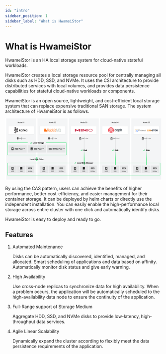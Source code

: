 ```yaml
---
id: "intro"
sidebar_position: 1
sidebar_label: "What is HwameiStor"
---
```


# What is HwameiStor

HwameiStor is an HA local storage system for cloud-native stateful workloads.

HwameiStor creates a local storage resource pool for centrally managing all disks
such as HDD, SSD, and NVMe. It uses the CSI architecture to provide distributed
services with local volumes, and provides data persistence capabilities for
stateful cloud-native workloads or components.

HwameiStor is an open source, lightweight, and cost-efficient local storage system
that can replace expensive traditional SAN storage. The system architecture of HwameiStor is as follows.

![System architecture](img/architecture.png)

By using the CAS pattern, users can achieve the benefits of higher performance,
better cost-efficiency, and easier management for their container storage.
It can be deployed by helm charts or directly use the independent installation.
You can easily enable the high-performance local storage across entire cluster
with one click and automatically identify disks.

HwameiStor is easy to deploy and ready to go.

## Features

1. Automated Maintenance

    Disks can be automatically discovered, identified, managed, and allocated.
    Smart scheduling of applications and data based on affinity. Automatically
    monitor disk status and give early warning.

2. High Availability

    Use cross-node replicas to synchronize data for high availability.
    When a problem occurs, the application will be automatically scheduled to
    the high-availability data node to ensure the continuity of the application.

3. Full-Range support of Storage Medium

   Aggregate HDD, SSD, and NVMe disks to provide low-latency, high-throughput data services.

4. Agile Linear Scalability

   Dynamically expand the cluster according to flexibly meet the data persistence requirements of the application.

